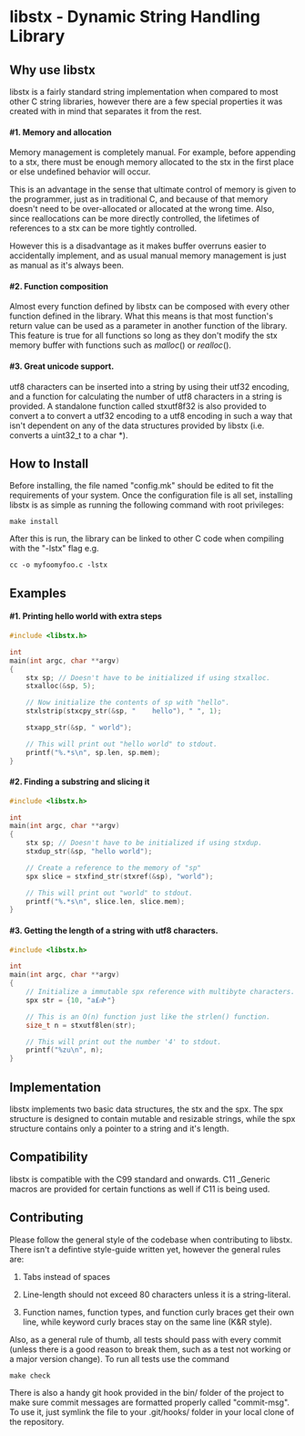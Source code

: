 # libstx - Dynamic String Handling Library

## Why use libstx
libstx is a fairly standard string implementation when compared to most other C
string libraries, however there are a few special properties it was created with
in mind that separates it from the rest.

#### #1. Memory and allocation
Memory management is completely manual. For example, before appending to a stx,
there must be enough memory allocated to the stx in the first place or else
undefined behavior will occur.

This is an advantage in the sense that
ultimate control of memory is given to the programmer, just as in traditional C,
and because of that memory doesn't need to be over-allocated or allocated at the
wrong time. Also, since reallocations can be more directly controlled,
the lifetimes of references to a stx can be more tightly controlled.

However this is a disadvantage as it makes buffer overruns easier to
accidentally implement, and as usual manual memory management is just as manual as
it's always been.

#### #2. Function composition
Almost every function defined by libstx can be composed with every other function
defined in the library. What this means is that most function's return value
can be used as a parameter in another function of the library. This feature is
true for all functions so long as they don't modify the stx memory buffer with
functions such as _malloc_() or _realloc_().

#### #3. Great unicode support.
utf8 characters can be inserted into a string by using their utf32 encoding,
and a function for calculating the number of utf8 characters in a string is
provided. A standalone function called stxutf8f32 is also provided to convert a
to convert a utf32 encoding to a utf8 encoding in such a way that isn't
dependent on any of the data structures provided by libstx (i.e. converts a
uint32_t to a char *).

## How to Install

Before installing, the file named "config.mk" should be edited to fit the
requirements of your system. Once the configuration file is all set, installing
libstx is as simple as running the following command with root privileges:

`make install`

After this is run, the library can be linked to other C code when compiling with
the "-lstx" flag e.g.

`cc -o myfoomyfoo.c -lstx`

## Examples
#### #1. Printing hello world with extra steps
```C
#include <libstx.h>

int
main(int argc, char **argv)
{
	stx sp; // Doesn't have to be initialized if using stxalloc.
	stxalloc(&sp, 5);

	// Now initialize the contents of sp with "hello".
	stxlstrip(stxcpy_str(&sp, "    hello"), " ", 1);

	stxapp_str(&sp, " world");

	// This will print out "hello world" to stdout.
	printf("%.*s\n", sp.len, sp.mem);
}
```

#### #2. Finding a substring and slicing it
```C
#include <libstx.h>

int
main(int argc, char **argv)
{
	stx sp; // Doesn't have to be initialized if using stxdup.
	stxdup_str(&sp, "hello world");

	// Create a reference to the memory of "sp"
	spx slice = stxfind_str(stxref(&sp), "world");

	// This will print out "world" to stdout.
	printf("%.*s\n", slice.len, slice.mem);
}
```

#### #3. Getting the length of a string with utf8 characters.
```C
#include <libstx.h>

int
main(int argc, char **argv)
{
	// Initialize a immutable spx reference with multibyte characters.
	spx str = {10, "a£ก𐊀"}

	// This is an O(n) function just like the strlen() function.
	size_t n = stxutf8len(str);

	// This will print out the number '4' to stdout.
	printf("%zu\n", n);
}
```

## Implementation
libstx implements two basic data structures, the stx and the spx. The spx
structure is designed to contain mutable and resizable strings, while
the spx structure contains only a pointer to a string and it's length.

## Compatibility
libstx is compatible with the C99 standard and onwards. C11 _Generic macros are
provided for certain functions as well if C11 is being used.

## Contributing
Please follow the general style of the codebase when contributing to libstx.
There isn't a defintive style-guide written yet, however the general rules are:

1) Tabs instead of spaces

2) Line-length should not exceed 80 characters unless it is a string-literal.

3) Function names, function types, and function curly braces get their own line,
while keyword curly braces stay on the same line (K&R style).

Also, as a general rule of thumb, all tests should pass with every commit
(unless there is a good reason to break them, such as a test not working or a
major version change). To run all tests use the command

`make check`

There is also a handy git hook provided in the bin/ folder of the
project to make sure commit messages are formatted properly called "commit-msg".
To use it, just symlink the file to your .git/hooks/ folder in your local clone
of the repository.
